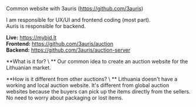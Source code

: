 Common website with 3auris (https://github.com/3auris)

I am responsible for UX/UI and frontend coding (most part).\
Auris is responsible for backend.

**Live:** https://mybid.lt \
**Frontend:** https://github.com/3auris/auction \
**Backend:** https://github.com/3auris/auction-server

**What is it for? \ **
Our common idea to create an auction website for the Lithuanian market.

**How is it different from other auctions? \ **
Lithuania doesn't have a working and local auction website. It's different from global auction websites because the buyers can pick up the items directly from the sellers. No need to worry about packaging or lost items.
